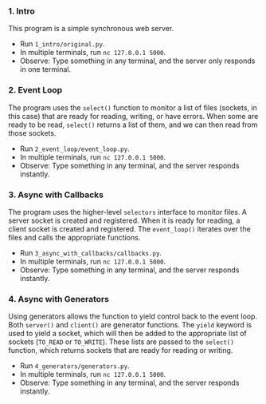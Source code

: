 ### 1. Intro

This program is a simple synchronous web server.

- Run `1_intro/original.py`.
- In multiple terminals, run `nc 127.0.0.1 5000`.
- Observe: Type something in any terminal, and the server only responds in one terminal.

### 2. Event Loop

The program uses the `select()` function to monitor a list of files (sockets, in this case) that are ready for reading, writing, or have errors. When some are ready to be read, `select()` returns a list of them, and we can then read from those sockets.

- Run `2_event_loop/event_loop.py`.
- In multiple terminals, run `nc 127.0.0.1 5000`.
- Observe: Type something in any terminal, and the server responds instantly.

### 3. Async with Callbacks

The program uses the higher-level `selectors` interface to monitor files. A server socket is created and registered. When it is ready for reading, a client socket is created and registered. The `event_loop()` iterates over the files and calls the appropriate functions.

- Run `3_async_with_callbacks/callbacks.py`.
- In multiple terminals, run `nc 127.0.0.1 5000`.
- Observe: Type something in any terminal, and the server responds instantly.

### 4. Async with Generators

Using generators allows the function to yield control back to the event loop. Both `server()` and `client()` are generator functions. The `yield` keyword is used to yield a socket, which will then be added to the appropriate list of sockets (`TO_READ` or `TO_WRITE`). These lists are passed to the `select()` function, which returns sockets that are ready for reading or writing.

- Run `4_generators/generators.py`.
- In multiple terminals, run `nc 127.0.0.1 5000`.
- Observe: Type something in any terminal, and the server responds instantly.
